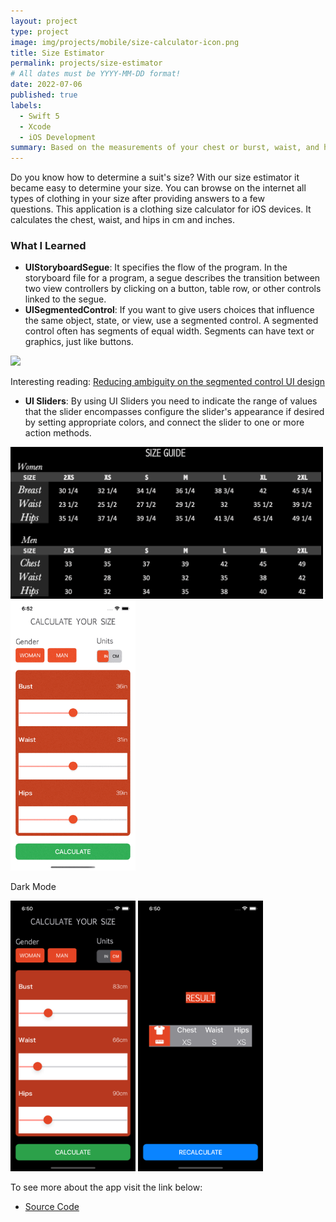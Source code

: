 ```yaml
---
layout: project
type: project
image: img/projects/mobile/size-calculator-icon.png
title: Size Estimator 
permalink: projects/size-estimator
# All dates must be YYYY-MM-DD format!
date: 2022-07-06
published: true
labels:
  - Swift 5
  - Xcode
  - iOS Development
summary: Based on the measurements of your chest or burst, waist, and hips, the dress size calculator determines your clothing size.
---
```


Do you know how to determine a suit's size? With our size estimator it became easy to determine your size. You can browse on the internet all types of clothing in your size after providing answers to a few questions. This application is a clothing size calculator for iOS devices. It calculates the chest, waist, and hips in cm and inches. 

### What I Learned

- **UIStoryboardSegue**: It specifies the flow of the program. In the storyboard file for a program, a segue describes the transition between two view controllers by clicking on a button, table row, or other controls linked to the segue. 
- **UISegmentedControl**: If you want to give users choices that influence the same object, state, or view, use a segmented control. A segmented control often has segments of equal width. Segments can have text or graphics, just like buttons. 

<div class="text-center p-4">
  <img width="300px" src="https://images.squarespace-cdn.com/content/v1/52428a0ae4b0c4a5c2a2cede/1548185573400-5SBRO56GH2MIY3E9P1WW/segmented-control-simulator.png" class="img-thumbnail" >
</div>

Interesting reading: [Reducing ambiguity on the segmented control UI design](https://uxdesign.cc/reducing-ambiguity-on-the-segmented-control-design-a5a1feef54f0)

- **UI Sliders**: By using UI Sliders you need to indicate the range of values that the slider encompasses configure the slider's appearance if desired by setting appropriate colors, and connect the slider to one or more action methods.

<div class="text-center p-4">
  <img width="500px" src="../img/projects/mobile/size-table.png" class="img-thumbnail" >
</div>

<div class="text-center p-4">
  <img width="200px" src="../img/projects/mobile/size-calculator.gif" class="img-thumbnail" >

  <div class="text-center p-4">
  <p>Dark Mode</p>
  <img width="200px" src="../img/projects/mobile/size-info.png" class="img-thumbnail" >
  <img width="200px" src="../img/projects/mobile/size-result.png" class="img-thumbnail" >
  </div>
</div>

To see more about the app visit the link below:
- [Source Code](https://github.com/acatarinaoaraujo/size-advisor-app)
